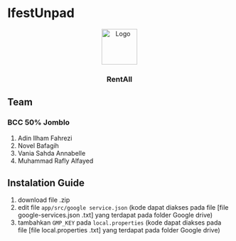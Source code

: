 # IfestUnpad

<div align="center">
  <img src="https://drive.google.com/uc?id=1mdHcf6SkQRkJ26kToINSBPYzMZM03rnl" alt="Logo" width="80" height="80">
  <h3 align="center">RentAll</h3>
</div>



## Team 

### BCC 50% Jomblo

1. Adin Ilham Fahrezi
2. Novel Bafagih
3. Vania Sahda Annabelle
4. Muhammad Rafly Alfayed 

## Instalation Guide

1. download file .zip
2. edit file `app/src/google service.json` (kode dapat diakses pada file [file google-services.json .txt] yang terdapat pada folder Google drive)
3. tambahkan `GMP_KEY` pada `local.properties` (kode dapat diakses pada file [file local.properties .txt] yang terdapat pada folder Google drive)
